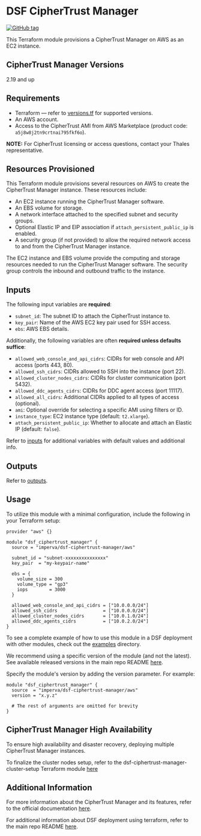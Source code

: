 # DSF CipherTrust Manager
[![GitHub tag](https://img.shields.io/github/v/tag/imperva/dsfkit.svg)](https://github.com/imperva/dsfkit/tags)

This Terraform module provisions a CipherTrust Manager on AWS as an EC2 instance.

## CipherTrust Manager Versions
2.19 and up

## Requirements
* Terraform — refer to [versions.tf](https://github.com/imperva/dsfkit/blob/master/modules/aws/ciphertrust-manager/versions.tf) for supported versions.
* An AWS account.
* Access to the CipherTrust AMI from AWS Marketplace (product code: `a5j8w8j2tn9crtnai795fkf6o`).

**NOTE:** For CipherTrust licensing or access questions, contact your Thales representative.

## Resources Provisioned
This Terraform module provisions several resources on AWS to create the CipherTrust Manager instance. These resources include:
* An EC2 instance running the CipherTrust Manager software.
* An EBS volume for storage.
* A network interface attached to the specified subnet and security groups.
* Optional Elastic IP and EIP association if `attach_persistent_public_ip` is enabled.
* A security group (if not provided) to allow the required network access to and from the CipherTrust Manager instance.

The EC2 instance and EBS volume provide the computing and storage resources needed to run the CipherTrust Manager software. The security group controls the inbound and outbound traffic to the instance.

## Inputs

The following input variables are **required**:

* `subnet_id`: The subnet ID to attach the CipherTrust instance to.
* `key_pair`: Name of the AWS EC2 key pair used for SSH access.
* `ebs`: AWS EBS details.

Additionally, the following variables are often **required unless defaults suffice**:

* `allowed_web_console_and_api_cidrs`: CIDRs for web console and API access (ports 443, 80).
* `allowed_ssh_cidrs`: CIDRs allowed to SSH into the instance (port 22).
* `allowed_cluster_nodes_cidrs`: CIDRs for cluster communication (port 5432).
* `allowed_ddc_agents_cidrs`: CIDRs for DDC agent access (port 11117).
* `allowed_all_cidrs`: Additional CIDRs applied to all types of access (optional).
* `ami`: Optional override for selecting a specific AMI using filters or ID.
* `instance_type`: EC2 instance type (default: `t2.xlarge`).
* `attach_persistent_public_ip`: Whether to allocate and attach an Elastic IP (default: `false`).

Refer to [inputs](https://registry.terraform.io/modules/imperva/dsf-ciphertrust-manager/aws/latest?tab=inputs) for additional variables with default values and additional info.

## Outputs

Refer to [outputs](https://registry.terraform.io/modules/imperva/dsf-ciphertrust-manager/aws/latest?tab=outputs).

## Usage

To utilize this module with a minimal configuration, include the following in your Terraform setup:

```hcl
provider "aws" {}

module "dsf_ciphertrust_manager" {
  source = "imperva/dsf-ciphertrust-manager/aws"

  subnet_id = "subnet-xxxxxxxxxxxxxxx"
  key_pair  = "my-keypair-name"

  ebs = {
    volume_size = 300
    volume_type = "gp3"
    iops        = 3000
  }

  allowed_web_console_and_api_cidrs = ["10.0.0.0/24"]
  allowed_ssh_cidrs                 = ["10.0.0.0/24"]
  allowed_cluster_nodes_cidrs       = ["10.0.1.0/24"]
  allowed_ddc_agents_cidrs          = ["10.0.2.0/24"]
}
```

To see a complete example of how to use this module in a DSF deployment with other modules, check out the [examples](https://github.com/imperva/dsfkit/tree/master/examples/aws) directory.

We recommend using a specific version of the module (and not the latest).
See available released versions in the main repo README [here](https://github.com/imperva/dsfkit#version-history).

Specify the module's version by adding the version parameter. For example:

```
module "dsf_ciphertrust_manager" {
  source  = "imperva/dsf-ciphertrust-manager/aws"
  version = "x.y.z"

  # The rest of arguments are omitted for brevity
}
```

## CipherTrust Manager High Availability

To ensure high availability and disaster recovery, deploying multiple CipherTrust Manager instances.

To finalize the cluster nodes setup, refer to the dsf-ciphertrust-manager-cluster-setup Terraform module [here](https://registry.terraform.io/modules/imperva/ciphertrust-manager-cluster-setup/null/latest)

## Additional Information

For more information about the CipherTrust Manager and its features, refer to the official documentation [here](https://thalesdocs.com/ctp/cm/2.19/).

For additional information about DSF deployment using terraform, refer to the main repo README [here](https://github.com/imperva/dsfkit/tree/1.7.33).



